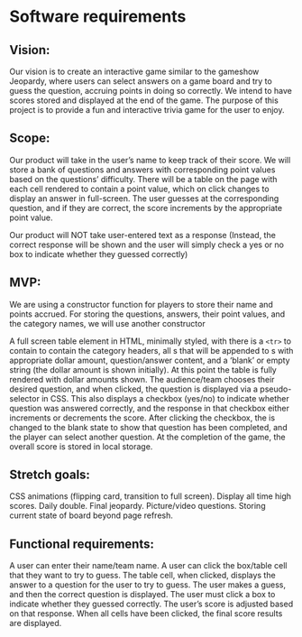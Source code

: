 # Software requirements 

## Vision: 
Our vision is to create an interactive game similar to the gameshow Jeopardy, where users can select answers on a game board and try to guess the question, accruing points in doing so correctly. We intend to have scores stored and displayed at the end of the game. The purpose of this project is to provide a fun and interactive trivia game for the user to enjoy.

## Scope: 
Our product will take in the user’s name to keep track of their score. We will store a bank of questions and answers with corresponding point values based on the questions’ difficulty. There will be a table on the page with each cell rendered to contain a point value, which on click changes to display an answer in full-screen. The user guesses at the corresponding question, and if they are correct, the score increments by the appropriate point value.
	
Our product will NOT take user-entered text as a response (Instead, the correct response will be shown and the user will simply check a yes or no box to indicate whether they guessed correctly) 

## MVP: 
We are using a constructor function for players to store their name and points accrued. For storing the questions, answers, their point values, and the category names, we will use another constructor

A full screen table element in HTML, minimally styled, with there is a `<tr>` to contain <th> to contain the category headers, all <td>s that will be appended to <tr>s with appropriate dollar amount, question/answer content, and a ‘blank’ or empty string (the dollar amount is shown initially). At this point the table is fully rendered with dollar amounts shown. The audience/team chooses their desired question, and when clicked, the question is displayed via a pseudo-selector in CSS. This also displays a checkbox (yes/no) to indicate whether question was answered correctly, and the response in that checkbox either increments or decrements the score. After clicking the checkbox, the <td> is changed to the blank state to show that question has been completed, and the player can select another question. At the completion of the game, the overall score is stored in local storage.

## Stretch goals: 
CSS animations (flipping card, transition to full screen). Display all time high scores. Daily double. Final jeopardy. Picture/video questions. Storing current state of board beyond page refresh.

## Functional requirements: 
A user can enter their name/team name. A user can click the box/table cell that they want to try to guess. The table cell, when clicked, displays the answer to a question for the user to try to guess. The user makes a guess, and then the correct question is displayed. The user must click a box to indicate whether they guessed correctly. The user’s score is adjusted based on that response. When all cells have been clicked, the final score results are displayed.
